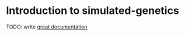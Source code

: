 # Introduction to simulated-genetics

TODO: write [great documentation](http://jacobian.org/writing/what-to-write/)
